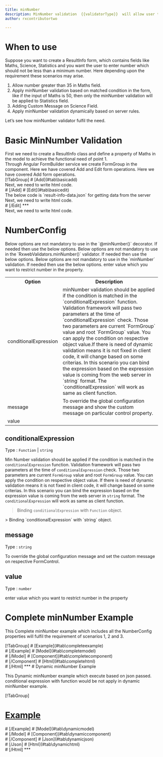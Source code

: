 ```yaml
---
title: minNumber 
description: MinNumber validation  {{validatorType}}  will allow user to enter the input greater than the minimum number value parameter.
author: rxcontributortwo

---
```

# When to use
Suppose you want to create a ResultInfo form, which contains fields like Maths, Science, Statistics and you want the user to enter number which should not be less than a minimum number. Here depending upon the requirement these scenarios may arise.
<ol>
	<li>Allow number greater than 35 in Maths field.</li>
	<li>Apply minNumber validation based on matched condition in the form, like if the input of Maths is 50, then only the minNumber validation will be applied to Statistics field.</li>
	<li>Adding Custom Message on Science Field.</li>
	<li>Apply minNumber validation dynamically based on server rules.</li>
</ol>
Let’s see how minNumber validator fulfil the need.

# Basic MinNumber Validation
<data-scope scope="['decorator']">
First we need to create a ResultInfo class and define a property of Maths in the model to achieve the functional need of point 1.
<div component="app-code" key="minNumber-add-model"></div> 
</data-scope>
Through Angular FormBuilder service we create FormGroup in the component.
<data-scope scope="['decorator']">
Here we have covered Add and Edit form operations. 
</data-scope>

<data-scope scope="['validator','template-driven']">
Here we have covered Add form operations. 
</data-scope>

<data-scope scope="['decorator']">
<div component="app-tabs" key="basic-operations"></div>
[!TabGroup]
# [Add](#tab\basicadd)
<div component="app-code" key="minNumber-add-component"></div> 
Next, we need to write html code.
<div component="app-code" key="minNumber-add-html"></div> 
<div component="app-example-runner" ref-component="app-minNumber-add"></div>
# [/Add]
# [Edit](#tab\basicedit)
<div component="app-code" key="minNumber-edit-component"></div>
The below code is `result-info-data.json` for getting data from the server 
<div component="app-code" key="minNumber-edit-json"></div> 
Next, we need to write html code.
<div component="app-code" key="minNumber-edit-html"></div> 
<div component="app-example-runner" ref-component="app-minNumber-edit"></div>
# [/Edit]
***
</data-scope>

<data-scope scope="['validator','template-driven']">
<div component="app-code" key="minNumber-add-component"></div> 
Next, we need to write html code.
<div component="app-code" key="minNumber-add-html"></div> 
<div component="app-example-runner" ref-component="app-minNumber-add"></div>
</data-scope>

# NumberConfig 
<data-scope scope="['decorator']">
Below options are not mandatory to use in the `@minNumber()` decorator. If needed then use the below options.
</data-scope>

<data-scope scope="['validator']">
Below options are not mandatory to use in the `RxwebValidators.minNumber()` validator. If needed then use the below options.
</data-scope>

<data-scope scope="['template-driven']">
Below options are not mandatory to use in the `minNumber` validation. If needed then use the below options.
</data-scope>

<table class="table table-bordered table-striped">
<tr><th>Option</th><th>Description</th></tr>
<tr><td><a  (click)='scrollTo("#conditionalExpression")' title="conditionalExpression">conditionalExpression</a></td><td>minNumber validation should be applied if the condition is matched in the `conditionalExpression` function. Validation framework will pass two parameters at the time of `conditionalExpression` check. Those two parameters are current `FormGroup` value and root `FormGroup` value. You can apply the condition on respective object value.If there is need of dynamic validation means it is not fixed in client code, it will change based on some criterias. In this scenario you can bind the expression based on the expression value is coming from the web server in `string` format. The `conditionalExpression` will work as same as client function.</td></tr>
<tr><td><a  (click)='scrollTo("#message")' title="message">message</a></td><td>To override the global configuration message and show the custom message on particular control property.</td></tr>
<tr><td><a (click)='scrollTo("#value")' title="value">value</a></td></td> enter value which you want to restrict number in the property.</td></tr>
</table>

## conditionalExpression 
Type :  `Function`  |  `string` 

Min Number validation should be applied if the condition is matched in the `conditionalExpression` function. Validation framework will pass two parameters at the time of `conditionalExpression` check. Those two parameters are current `FormGroup` value and root `FormGroup` value. You can apply the condition on respective object value.
If there is need of dynamic validation means it is not fixed in client code, it will change based on some criterias. In this scenario you can bind the expression based on the expression value is coming from the web server in `string` format. The `conditionalExpression` will work as same as client function.
 
> Binding `conditionalExpression` with `Function` object.
<div component="app-code" key="minNumber-conditionalExpressionExampleFunction-model"></div> 
> Binding `conditionalExpression` with `string` object.
<div component="app-code" key="minNumber-conditionalExpressionExampleString-model"></div> 

<div component="app-example-runner" ref-component="app-minNumber-conditionalExpression" title="minNumber decorators with conditionalExpression" key="conditionalExpression"></div>

## message 
Type :  `string` 

To override the global configuration message and set the custom message on respective FormControl.

<div component="app-code" key="minNumber-messageExample-model"></div> 
<div component="app-example-runner" ref-component="app-minNumber-message" title="minNumber decorators with message" key="message"></div>

## value 
Type :  `number` 

enter value which you want to restrict number in the property

<div component="app-code" key="minNumber-valueExample-model"></div> 
<div component="app-example-runner" ref-component="minNumber-value-value" title="minNumber decorators with value" key="value"></div>

# Complete minNumber Example

This Complete minNumber example which includes all the NumberConfig properties will fulfil the requirement of scenarios 1, 2 and 3.

<div component="app-tabs" key="complete"></div>
[!TabGroup]
# [Example](#tab\completeexample)
<div component="app-example-runner" ref-component="app-minNumber-complete"></div>
# [/Example]
<data-scope scope="['decorator']">
# [Model](#tab\completemodel)
<div component="app-code" key="minNumber-complete-model"></div> 
# [/Model]
</data-scope>
# [Component](#tab\completecomponent)
<div component="app-code" key="minNumber-complete-component"></div> 
# [/Component]
# [Html](#tab\completehtml)
<div component="app-code" key="minNumber-complete-html"></div> 
# [/Html]
***

<data-scope scope="['decorator','validator']">
# Dynamic minNumber Example

This Dynamic minNumber example which execute based on json passed. conditional expression with function would be not apply in dynamic minNumber example. 

<div component="app-tabs" key="dynamic"></div>

[!TabGroup]
# [Example](#tab\dynamicexample)
<div component="app-example-runner" ref-component="app-minNumber-dynamic"></div>
# [/Example]
<data-scope scope="['decorator']">
# [Model](#tab\dynamicmodel)
<div component="app-code" key="minNumber-dynamic-model"></div>
# [/Model]
</data-scope>
# [Component](#tab\dynamiccomponent)
<div component="app-code" key="minNumber-dynamic-component"></div>
# [/Component]
# [Json](#tab\dynamicjson)
<div component="app-code" key="minNumber-dynamic-json"></div>
# [/Json]
# [Html](#tab\dynamichtml)
<div component="app-code" key="minNumber-dynamic-html"></div> 
# [/Html]
***
</data-scope>